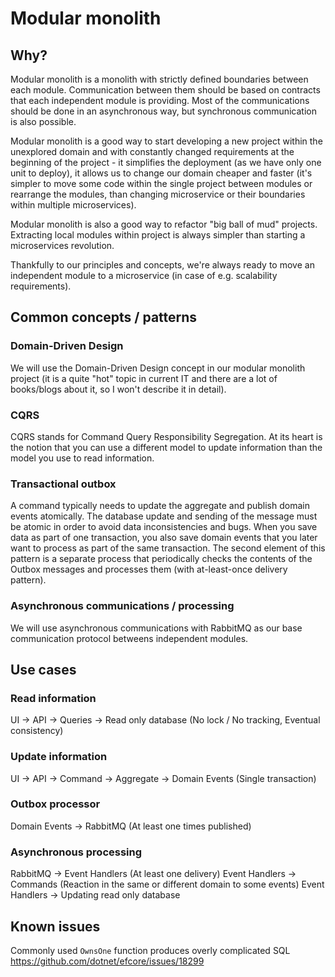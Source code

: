 # Modular monolith

## Why?

Modular monolith is a monolith with strictly defined boundaries between each module. Communication between them should be based on contracts that each independent module is providing. Most of the communications should be done in an asynchronous way, but synchronous communication is also possible.

Modular monolith is a good way to start developing a new project within the unexplored domain and with constantly changed requirements at the beginning of the project - it simplifies the deployment (as we have only one unit to deploy), it allows us to change our domain cheaper and faster (it's simpler to move some code within the single project between modules or rearrange the modules, than changing microservice or their boundaries within multiple microservices).

Modular monolith is also a good way to refactor "big ball of mud" projects. Extracting local modules within project is always simpler than starting a microservices revolution.

Thankfully to our principles and concepts, we're always ready to move an independent module to a microservice (in case of e.g. scalability requirements).

## Common concepts / patterns

### Domain-Driven Design

We will use the Domain-Driven Design concept in our modular monolith project (it is a quite "hot" topic in current IT and there are a lot of books/blogs about it, so I won't describe it in detail).

### CQRS

CQRS stands for Command Query Responsibility Segregation. At its heart is the notion that you can use a different model to update information than the model you use to read information.

### Transactional outbox

A command typically needs to update the aggregate and publish domain events atomically. The database update and sending of the message must be atomic in order to avoid data inconsistencies and bugs. When you save data as part of one transaction, you also save domain events that you later want to process as part of the same transaction. The second element of this pattern is a separate process that periodically checks the contents of the Outbox messages and processes them (with at-least-once delivery pattern).

### Asynchronous communications / processing

We will use asynchronous communications with RabbitMQ as our base communication protocol betweens independent modules.

## Use cases

### Read information

UI -> API -> Queries -> Read only database (No lock / No tracking, Eventual consistency)

### Update information

UI -> API -> Command -> Aggregate -> Domain Events (Single transaction)

### Outbox processor

Domain Events -> RabbitMQ (At least one times published)

### Asynchronous processing 

RabbitMQ -> Event Handlers (At least one delivery)
Event Handlers -> Commands (Reaction in the same or different domain to some events)
Event Handlers -> Updating read only database

## Known issues

Commonly used `OwnsOne` function produces overly complicated SQL https://github.com/dotnet/efcore/issues/18299